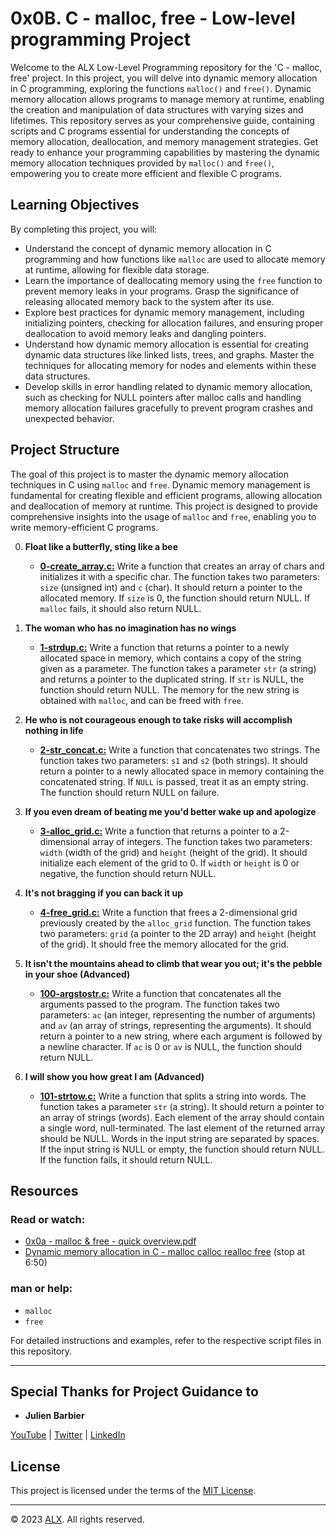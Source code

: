 # 0x0B. C - malloc, free - Low-level programming Project

Welcome to the ALX Low-Level Programming repository for the 'C - malloc, free' project. In this project, you will delve into dynamic memory allocation in C programming, exploring the functions `malloc()` and `free()`. Dynamic memory allocation allows programs to manage memory at runtime, enabling the creation and manipulation of data structures with varying sizes and lifetimes. This repository serves as your comprehensive guide, containing scripts and C programs essential for understanding the concepts of memory allocation, deallocation, and memory management strategies. Get ready to enhance your programming capabilities by mastering the dynamic memory allocation techniques provided by `malloc()` and `free()`, empowering you to create more efficient and flexible C programs.

## Learning Objectives

By completing this project, you will:

- Understand the concept of dynamic memory allocation in C programming and how functions like `malloc` are used to allocate memory at runtime, allowing for flexible data storage.
- Learn the importance of deallocating memory using the `free` function to prevent memory leaks in your programs. Grasp the significance of releasing allocated memory back to the system after its use.
- Explore best practices for dynamic memory management, including initializing pointers, checking for allocation failures, and ensuring proper deallocation to avoid memory leaks and dangling pointers.
- Understand how dynamic memory allocation is essential for creating dynamic data structures like linked lists, trees, and graphs. Master the techniques for allocating memory for nodes and elements within these data structures.
- Develop skills in error handling related to dynamic memory allocation, such as checking for NULL pointers after malloc calls and handling memory allocation failures gracefully to prevent program crashes and unexpected behavior.

## Project Structure

The goal of this project is to master the dynamic memory allocation techniques in C using `malloc` and `free`. Dynamic memory management is fundamental for creating flexible and efficient programs, allowing allocation and deallocation of memory at runtime. This project is designed to provide comprehensive insights into the usage of `malloc` and `free`, enabling you to write memory-efficient C programs.

0. **Float like a butterfly, sting like a bee**
    - **[0-create_array.c:](0-create_array.c)** Write a function that creates an array of chars and initializes it with a specific char. The function takes two parameters: `size` (unsigned int) and `c` (char). It should return a pointer to the allocated memory. If `size` is 0, the function should return NULL. If `malloc` fails, it should also return NULL.

1. **The woman who has no imagination has no wings**
    - **[1-strdup.c:](1-strdup.c)** Write a function that returns a pointer to a newly allocated space in memory, which contains a copy of the string given as a parameter. The function takes a parameter `str` (a string) and returns a pointer to the duplicated string. If `str` is NULL, the function should return NULL. The memory for the new string is obtained with `malloc`, and can be freed with `free`.

2. **He who is not courageous enough to take risks will accomplish nothing in life**
    - **[2-str_concat.c:](2-str_concat.c)** Write a function that concatenates two strings. The function takes two parameters: `s1` and `s2` (both strings). It should return a pointer to a newly allocated space in memory containing the concatenated string. If `NULL` is passed, treat it as an empty string. The function should return NULL on failure.

3. **If you even dream of beating me you'd better wake up and apologize**
    - **[3-alloc_grid.c:](3-alloc_grid.c)** Write a function that returns a pointer to a 2-dimensional array of integers. The function takes two parameters: `width` (width of the grid) and `height` (height of the grid). It should initialize each element of the grid to 0. If `width` or `height` is 0 or negative, the function should return NULL.

4. **It's not bragging if you can back it up**
    - **[4-free_grid.c:](4-free_grid.c)** Write a function that frees a 2-dimensional grid previously created by the `alloc_grid` function. The function takes two parameters: `grid` (a pointer to the 2D array) and `height` (height of the grid). It should free the memory allocated for the grid.

5. **It isn't the mountains ahead to climb that wear you out; it's the pebble in your shoe (Advanced)**
    - **[100-argstostr.c:](100-argstostr.c)** Write a function that concatenates all the arguments passed to the program. The function takes two parameters: `ac` (an integer, representing the number of arguments) and `av` (an array of strings, representing the arguments). It should return a pointer to a new string, where each argument is followed by a newline character. If `ac` is 0 or `av` is NULL, the function should return NULL.

6. **I will show you how great I am (Advanced)**
    - **[101-strtow.c:](101-strtow.c)** Write a function that splits a string into words. The function takes a parameter `str` (a string). It should return a pointer to an array of strings (words). Each element of the array should contain a single word, null-terminated. The last element of the returned array should be NULL. Words in the input string are separated by spaces. If the input string is NULL or empty, the function should return NULL. If the function fails, it should return NULL.

## Resources

### Read or watch:

- [0x0a - malloc & free - quick overview.pdf](https://s3.amazonaws.com/alx-intranet.hbtn.io/uploads/misc/2021/1/a094c90e7f466bbeaa49cb24c8f04e7f27aaad41.pdf?X-Amz-Algorithm=AWS4-HMAC-SHA256&X-Amz-Credential=AKIARDDGGGOUSBVO6H7D%2F20231027%2Fus-east-1%2Fs3%2Faws4_request&X-Amz-Date=20231027T212502Z&X-Amz-Expires=86400&X-Amz-SignedHeaders=host&X-Amz-Signature=b8b2af5e2349a3788a34325232299c5fada3a1cc6bca58526a3214fbde83ee46)
- [Dynamic memory allocation in C - malloc calloc realloc free](https://www.youtube.com/watch?v=xDVC3wKjS64) (stop at 6:50)

### man or help:

- `malloc`
- `free`

For detailed instructions and examples, refer to the respective script files in this repository.

---

## Special Thanks for Project Guidance to 

- **Julien Barbier**

[YouTube](https://www.youtube.com/@0xJulien) | [Twitter](https://twitter.com/julienbarbier42) | [LinkedIn](https://www.linkedin.com/in/julienbarbier/)

## License

This project is licensed under the terms of the [MIT License](https://www.alxafrica.com/terms-conditions-portal/).

---

© 2023 [ALX](https://www.alxafrica.com/). All rights reserved.
